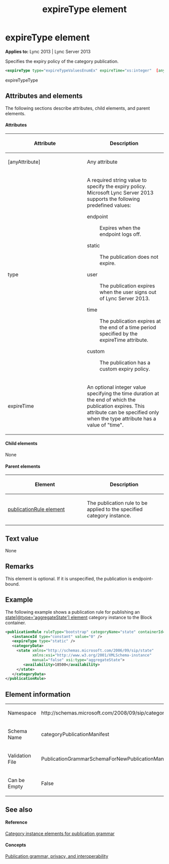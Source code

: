 ﻿---
title: expireType element
TOCTitle: expireType element
ms:assetid: 18ed48c1-2b77-49cd-a1bc-41fab94e9220
ms:mtpsurl: https://msdn.microsoft.com/library/Dn439007(v=office.15)
ms:contentKeyID: 57094051
ms.date: 07/24/2014
mtps_version: v=office.15
dev_langs:
- xml
---

# expireType element


**Applies to:** Lync 2013 | Lync Server 2013

Specifies the expiry policy of the category publication.

```xml
<expireType type="expireTypeValuesEnumEx" expireTime="xs:integer"  [anyAttribute]="anyType" />
```

expireTypeType

## Attributes and elements

The following sections describe attributes, child elements, and parent elements.

#### Attributes

<table>
<colgroup>
<col style="width: 50%" />
<col style="width: 50%" />
</colgroup>
<thead>
<tr class="header">
<th><p>Attribute</p></th>
<th><p>Description</p></th>
</tr>
</thead>
<tbody>
<tr class="odd">
<td><p>[anyAttribute]</p></td>
<td><p>Any attribute</p></td>
</tr>
<tr class="even">
<td><p>type</p></td>
<td><p>A required string value to specify the expiry policy. Microsoft Lync Server 2013 supports the following predefined values:</p>
<dl>
<dt>endpoint</dt>
<dd><p>Expires when the endpoint logs off.</p>
</dd>
<dt>static</dt>
<dd><p>The publication does not expire.</p>
</dd>
<dt>user</dt>
<dd><p>The publication expires when the user signs out of Lync Server 2013.</p>
</dd>
<dt>time</dt>
<dd><p>The publication expires at the end of a time period specified by the expireTime attribute.</p>
</dd>
<dt>custom</dt>
<dd><p>The publication has a custom expiry policy.</p>
</dd>
</dl></td>
</tr>
<tr class="odd">
<td><p>expireTime</p></td>
<td><p>An optional integer value specifying the time duration at the end of which the publication expires. This attribute can be specified only when the type attribute has a value of &quot;time&quot;.</p></td>
</tr>
</tbody>
</table>


#### Child elements

None

#### Parent elements

<table>
<colgroup>
<col style="width: 50%" />
<col style="width: 50%" />
</colgroup>
<thead>
<tr class="header">
<th><p>Element</p></th>
<th><p>Description</p></th>
</tr>
</thead>
<tbody>
<tr class="odd">
<td><p><a href="publicationrule-element.md">publicationRule element</a></p></td>
<td><p>The publication rule to be applied to the specified category instance.</p></td>
</tr>
</tbody>
</table>


## Text value

None

## Remarks

This element is optional. If it is unspecified, the publication is endpoint-bound.

## Example

The following example shows a publication rule for publishing an [state\[@type='aggregateState'\] element](state-element_4.md) category instance to the Block container.

```xml
<publicationRule ruleType="bootstrap" categoryName="state" containerId="32000"> 
   <instanceId type="constant" value="0" /> 
   <expireType type="static" /> 
   <categoryData> 
     <state xmlns="http://schemas.microsoft.com/2006/09/sip/state" 
            xmlns:xsi="http://www.w3.org/2001/XMLSchema-instance" 
            manual="false" xsi:type="aggregateState"> 
        <availability>18500</availability> 
     </state> 
   </categoryData> 
</publicationRule> 
```

## Element information

<table>
<colgroup>
<col style="width: 50%" />
<col style="width: 50%" />
</colgroup>
<tbody>
<tr class="odd">
<td><p>Namespace</p></td>
<td><p>http://schemas.microsoft.com/2008/09/sip/categoryPublicationManifest</p></td>
</tr>
<tr class="even">
<td><p>Schema Name</p></td>
<td><p>categoryPublicationManifest</p></td>
</tr>
<tr class="odd">
<td><p>Validation File</p></td>
<td><p>PublicationGrammarSchemaForNewPublicationManifest.xsd</p></td>
</tr>
<tr class="even">
<td><p>Can be Empty</p></td>
<td><p>False</p></td>
</tr>
</tbody>
</table>


## See also

#### Reference

[Category instance elements for publication grammar](category-instance-elements-for-publication-grammar.md)

#### Concepts

[Publication grammar, privacy, and interoperability](publication-grammar-privacy-and-interoperability.md)


